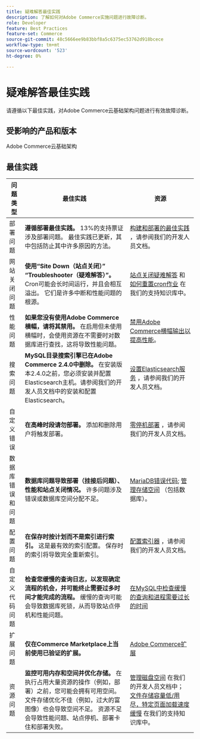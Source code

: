 ```yaml
---
title: 疑难解答最佳实践
description: 了解如何对Adobe Commerce实施问题进行故障诊断。
role: Developer
feature: Best Practices
feature-set: Commerce
source-git-commit: 48c5666ee9b83bbf8a5c6375ec53762d918bcece
workflow-type: tm+mt
source-wordcount: '523'
ht-degree: 0%

---
```



# 疑难解答最佳实践

请遵循以下最佳实践，对Adobe Commerce云基础架构问题进行有效故障诊断。

## 受影响的产品和版本

Adobe Commerce云基础架构

## 最佳实践

| 问题类型 | 最佳实践 | 资源 |
|----------------------------|----------------------------------------------------------------------------------------------------------------------------------------------------------------------------------------------------------------------------------------------------------------------------------------------------------------------------------------------------------------------------------------------------|-------------------------------------------------------------------------------------------------------------------------------------------------------------------------------------------------------------------------------------------------------------------------------------------------------------------------------------------------------------------------------------------------------|
| 部署问题 | **遵循部署最佳实践。** 13%的支持票证涉及部署问题。 最佳实践已更新，其中包括防止其中许多原因的方法。 | [构建和部署的最佳实践](https://devdocs.magento.com/cloud/reference/discover-deploy.html#best-practices) ，请参阅我们的开发人员文档。 |
| 网站关闭问题 | **使用“Site Down（站点关闭）” “Troubleshooter（疑难解答）”。** Cron可能会长时间运行，并且会相互溢出。 它们是许多中断和性能问题的根源。 | [站点关闭疑难解答](https://experienceleague.adobe.com/docs/commerce-knowledge-base/kb/troubleshooting/site-down-or-unresponsive/magento-site-down-troubleshooter.html?lang=en) 和 [如何重置cron作业](https://experienceleague.adobe.com/docs/commerce-knowledge-base/kb/troubleshooting/miscellaneous/cron-job-is-stuck-in-running-status.html?lang=en) 在我们的支持知识库中。 |
| 性能问题 | **如果您没有使用Adobe Commerce横幅，请将其禁用。** 在启用但未使用横幅时，会使用资源在不需要时对数据库进行查找，这将导致性能问题。 | [禁用Adobe Commerce横幅输出以提高性能](https://experienceleague.adobe.com/docs/commerce-knowledge-base/kb/troubleshooting/miscellaneous/disable-magento-banner-output-to-improve-site-performance.html)。 |
| 搜索问题 | **MySQL目录搜索引擎已在Adobe Commerce 2.4.0中删除。** 在安装版本2.4.0之前，您必须安装并配置Elasticsearch主机。请参阅我们的开发人员文档中的安装和配置Elasticsearch。 | [设置Elasticsearch服务](https://devdocs.magento.com/cloud/project/services-elastic.html) ，请参阅我们的开发人员文档。 |
| 自定义错误 | **在高峰时段请勿部署。** 添加和删除用户将触发部署。 | [零停机部署](https://devdocs.magento.com/cloud/deploy/reduce-downtime.html) ，请参阅我们的开发人员文档。 |
| 数据库错误和问题 | **数据库问题导致部署（挂接后问题）、性能和站点关闭情况。** 许多问题涉及错误或数据库空间分配不足。 | [MariaDB错误代码](https://mariadb.com/kb/en/library/mariadb-error-codes/#mariadb-specific-error-codes); [管理存储空间](https://devdocs.magento.com/cloud/project/manage-disk-space.html) （包括数据库）。 |
| 配置问题 | **在保存时按计划而不是索引进行索引。** 这是最有效的索引配置。 保存时的索引将导致完全重新索引。 | [配置索引器](../../../configuration/cli/manage-indexers.md#configure-indexers) ，请参阅我们的开发人员文档。 |
| 自定义代码问题 | **检查您缓慢的查询日志，以发现确定流程的机会，并可能终止需要过多时间才能完成的流程。** 缓慢的查询可能会导致数据库死锁，从而导致站点停机和性能问题。 | [在MySQL中检查缓慢的查询和进程需要过长的时间](https://experienceleague.adobe.com/docs/commerce-knowledge-base/kb/troubleshooting/database/checking-slow-queries-and-processes-mysql.html) |
| 扩展问题 | **仅在Commerce Marketplace上当前使用已验证的扩展。** | [Adobe Commerce扩展](https://marketplace.magento.com/extensions.html) |
| 资源问题 | **监控可用内存和空间并优化存储。** 在执行占用大量资源的操作（例如，部署）之前，您可能会拥有可用空间。 文件存储优化不佳（例如，过大的富图像）也会导致空间不足。 资源不足会导致性能问题、站点停机、部署卡住和部署失败。 | [管理磁盘空间](https://devdocs.magento.com/cloud/project/manage-disk-space.html) 在我们的开发人员文档中； [文件存储容量低/用尽，特定页面加载速度缓慢](https://experienceleague.adobe.com/docs/commerce-knowledge-base/kb/troubleshooting/miscellaneous/file-storage-low-specific-page-loads-are-slow.html?lang=en) 在我们的支持知识库中。 |
